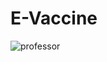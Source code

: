 # E-Vaccine
  ![professor](https://github.com/KMYeaserArafat/E-Vaccine/assets/106049859/8b7e66d4-f09c-4ad2-9d0e-726cf9b21aba)

